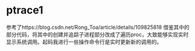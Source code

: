 # ptrace1
参考了https://blog.csdn.net/Rong_Toa/article/details/109825818
借鉴其中的部分代码，将其中的创建并追踪子进程部分改成了遍历proc，大致能够实现实时显示系统调用。起码我进行一些操作命令行是实时更新新的调用的。
